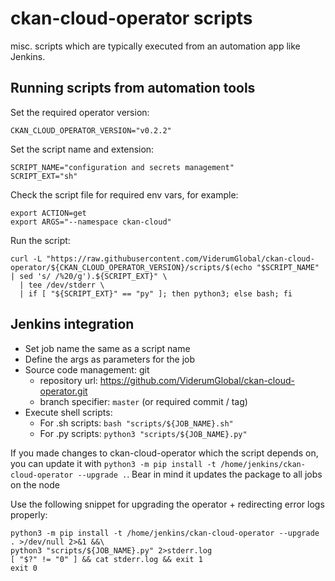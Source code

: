 # ckan-cloud-operator scripts

misc. scripts which are typically executed from an automation app like Jenkins.

## Running scripts from automation tools

Set the required operator version:

```
CKAN_CLOUD_OPERATOR_VERSION="v0.2.2"
```

Set the script name and extension:

```
SCRIPT_NAME="configuration and secrets management"
SCRIPT_EXT="sh"
```

Check the script file for required env vars, for example:

```
export ACTION=get
export ARGS="--namespace ckan-cloud"
```

Run the script:

```
curl -L "https://raw.githubusercontent.com/ViderumGlobal/ckan-cloud-operator/${CKAN_CLOUD_OPERATOR_VERSION}/scripts/$(echo "$SCRIPT_NAME" | sed 's/ /%20/g').${SCRIPT_EXT}" \
  | tee /dev/stderr \
  | if [ "${SCRIPT_EXT}" == "py" ]; then python3; else bash; fi
```

## Jenkins integration

* Set job name the same as a script name
* Define the args as parameters for the job
* Source code management: git
  * repository url: https://github.com/ViderumGlobal/ckan-cloud-operator.git
  * branch specifier: `master` (or required commit / tag)
* Execute shell scripts:
  * For .sh scripts:
    `bash "scripts/${JOB_NAME}.sh"`
  * For .py scripts:
    `python3 "scripts/${JOB_NAME}.py"`

If you made changes to ckan-cloud-operator which the script depends on, you can update it with `python3 -m pip install -t /home/jenkins/ckan-cloud-operator --upgrade .`.
Bear in mind it updates the package to all jobs on the node

Use the following snippet for upgrading the operator + redirecting error logs properly:

```
python3 -m pip install -t /home/jenkins/ckan-cloud-operator --upgrade . >/dev/null 2>&1 &&\
python3 "scripts/${JOB_NAME}.py" 2>stderr.log
[ "$?" != "0" ] && cat stderr.log && exit 1
exit 0
```
